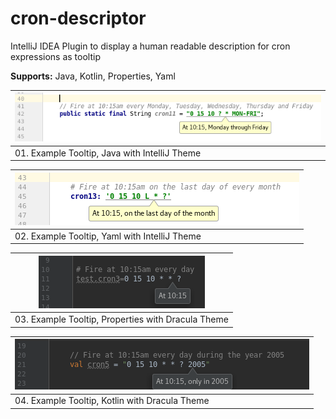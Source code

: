 # cron-descriptor
IntelliJ IDEA Plugin to display a human readable description for cron expressions as tooltip

**Supports:** Java, Kotlin, Properties, Yaml

| ![Example Java](images/image01.png)           |
| --------------------------------------------- |
| 01. Example Tooltip, Java with IntelliJ Theme |

| ![Example Yaml](images/image02.png)           |
| --------------------------------------------- |
| 02. Example Tooltip, Yaml with IntelliJ Theme |

| ![Example Properties](images/image03.png)          |
| -------------------------------------------------- |
| 03. Example Tooltip, Properties with Dracula Theme |

| ![Example Kotlin](images/image04.png)          |
| ---------------------------------------------- |
| 04. Example Tooltip, Kotlin with Dracula Theme |